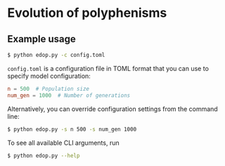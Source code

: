 # Evolution of polyphenisms

## Example usage

```bash
$ python edop.py -c config.toml
```

`config.toml` is a configuration file in TOML format that you can use to specify model configuration:

```toml
n = 500  # Population size
num_gen = 1000  # Number of generations
```

Alternatively, you can override configuration settings from the command line:

```bash
$ python edop.py -s n 500 -s num_gen 1000
```

To see all available CLI arguments, run

```bash
$ python edop.py --help
```
